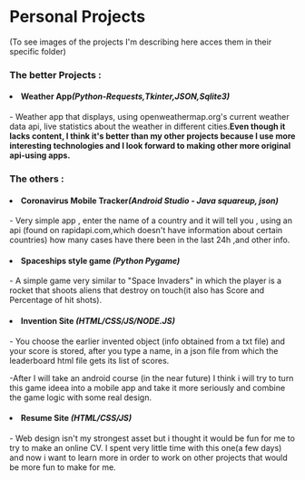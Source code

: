<h1>Personal Projects</h1>
(To see images of the projects I'm describing here acces them in their specific folder)
<h3>The better Projects : </h3>
<h4><li>Weather App<i>(Python-Requests,Tkinter,JSON,Sqlite3)</i></h4> - Weather app that displays, using openweathermap.org's current weather data api, live statistics about the weather in different cities.<strong>Even though it lacks content, I think it's better than my other projects because I use more interesting technologies and I look forward to making other more original api-using apps.</strong>



<h3>The others : </h3>
<h4><li>Coronavirus Mobile Tracker<i>(Android Studio - Java squareup, json)</i></h4> - Very simple app , enter the name of a country and it will tell you , using an api (found on rapidapi.com,which doesn't have information about certain countries) how many cases have there been in the last 24h ,and other info. 
<h4><li>Spaceships style game <i>(Python Pygame)</i></h4> - A simple game very similar to "Space Invaders" in which the player is a rocket that shoots aliens that destroy on touch(it also has Score and Percentage of hit shots).<br>
<h4><li>Invention Site <i>(HTML/CSS/JS/NODE.JS)</i></h4> - You choose the earlier invented object (info obtained from a txt file) and your score is stored, after you type a name, in a json file from which the leaderboard html file gets its list of scores.<br><p>-After I will take an android course (in the near future) I think i will try to turn this game ideea into a mobile app and take it more seriously and combine the game logic with some real design.</p>
<h4><li>Resume Site <i>(HTML/CSS/JS)</i></h4> - Web design isn't my strongest asset but i thought it would be fun for me to try to make an online CV. I spent very little time with this one(a few days) and now i want to learn more in order to work on other projects that would be more fun to make for me.


